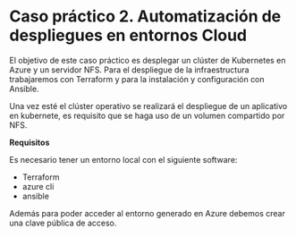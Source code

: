 # Caso práctico 2. Automatización de despliegues en entornos Cloud

El objetivo de este caso práctico es desplegar un clúster de Kubernetes en Azure y un servidor NFS. 
Para el despliegue de la infraestructura trabajaremos con Terraform y para la instalación y configuración con Ansible.


Una vez esté el clúster operativo se realizará el despliegue de un aplicativo en kubernete, es requisito que se haga uso de un volumen compartido por NFS.


**Requisitos**

Es necesario tener un entorno local con el siguiente software:
 - Terraform
 - azure cli 
 - ansible

Además para poder acceder al entorno generado en Azure debemos crear una clave pública de acceso.
